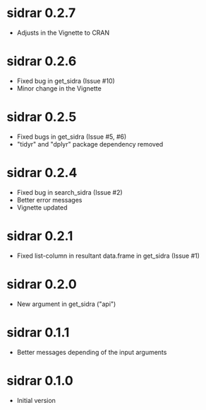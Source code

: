 # sidrar 0.2.7

* Adjusts in the Vignette to CRAN

# sidrar 0.2.6

* Fixed bug in get_sidra (Issue #10)
* Minor change in the Vignette

# sidrar 0.2.5

* Fixed bugs in get_sidra (Issue #5, #6)
* "tidyr" and "dplyr" package dependency removed

# sidrar 0.2.4

* Fixed bug in search_sidra (Issue #2)
* Better error messages
* Vignette updated

# sidrar 0.2.1

* Fixed list-column in resultant data.frame in get_sidra (Issue #1)

# sidrar 0.2.0

* New argument in get_sidra ("api")

# sidrar 0.1.1

* Better messages depending of the input arguments

# sidrar 0.1.0

* Initial version




